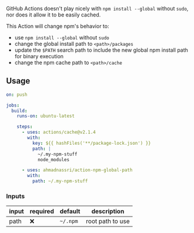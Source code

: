 GitHub Actions doesn't play nicely with `npm install --global` without `sudo`, nor does it allow it to be easily cached.

This Action will change npm's behavior to:

- use `npm install --global` without `sudo`
- change the global install path to `<path>/packages`
- update the `$PATH` search path to include the new global npm install path for binary execution
- change the npm cache path to `<path>/cache`

## Usage

```yaml
on: push

jobs:
  build:
    runs-on: ubuntu-latest

    steps:
      - uses: actions/cache@v2.1.4
        with:
          key: ${{ hashFiles('**/package-lock.json') }}
          path: |
            ~/.my-npm-stuff
            node_modules

      - uses: ahmadnassri/action-npm-global-path
        with:
          path: ~/.my-npm-stuff
```

### Inputs

| input | required | default  | description      |
| ----- | -------- | -------- | ---------------- |
| path  | ❌        | `~/.npm` | root path to use |
